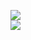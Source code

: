 [![](https://img.shields.io/badge/Made%20With-Github%20Spray-lightgrey.svg?style=for-the-badge&logo=github)](https://github.com/Annihil/github-spray#2460)  
[![](https://i.imgur.com/2DrTn0Z.gif)](https://github.com/Annihil/github-spray)